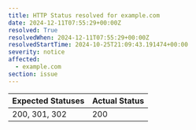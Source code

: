 ```yaml
---
title: HTTP Status resolved for example.com
date: 2024-12-11T07:55:29+00:00Z
resolved: True
resolvedWhen: 2024-12-11T07:55:29+00:00Z
resolvedStartTime: 2024-10-25T21:09:43.191474+00:00
severity: notice
affected:
  - example.com
section: issue
---
```


| Expected Statuses | Actual Status  |
|-------------------|----------------|
| 200, 301, 302 | 200 |

